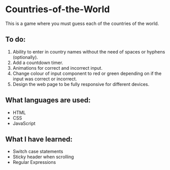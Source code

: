 # Countries-of-the-World
This is a game where you must guess each of the countries of the world.

## To do:
1. Ability to enter in country names without the need of spaces or hyphens (optionally).
2. Add a countdown timer.
3. Animations for correct and incorrect input.
4. Change colour of input component to red or green depending on if the input was correct or incorrect.
5. Design the web page to be fully responsive for different devices.

## What languages are used:
- HTML
- CSS
- JavaScript

## What I have learned:
- Switch case statements
- Sticky header when scrolling
- Regular Expressions
